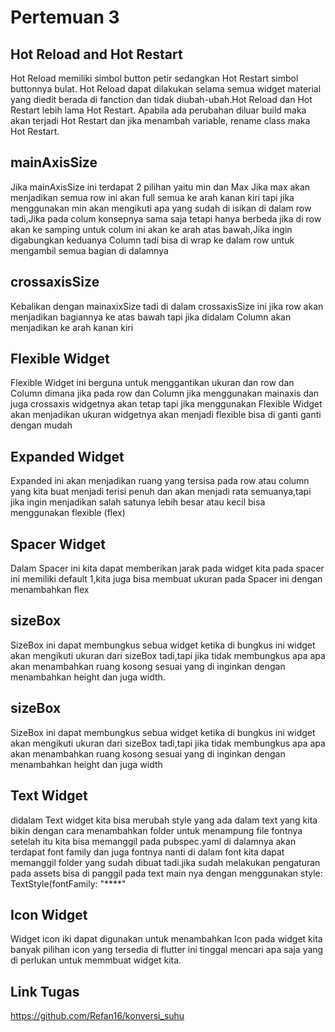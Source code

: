 <h1>Pertemuan 3</h1>

## Hot Reload and Hot Restart
Hot Reload memiliki simbol button petir sedangkan Hot Restart simbol buttonnya bulat. Hot Reload dapat dilakukan selama semua widget material yang diedit berada di fanction dan tidak diubah-ubah.Hot Reload dan Hot Restart lebih lama Hot Restart. Apabila ada perubahan diluar build maka akan terjadi Hot Restart dan jika menambah variable, rename class maka Hot Restart.

## mainAxisSize
Jika mainAxisSize ini terdapat 2 pilihan yaitu min dan Max Jika max akan menjadikan semua row ini akan full semua ke arah kanan kiri tapi jika menggunakan min akan mengikuti apa yang sudah di isikan di dalam row tadi,Jika pada colum konsepnya sama saja tetapi hanya berbeda jika di row akan ke samping untuk colum ini akan ke arah atas bawah,Jika ingin digabungkan keduanya Column tadi bisa di wrap ke dalam row untuk mengambil semua bagian di dalamnya


## crossaxisSize
Kebalikan dengan mainaxixSize tadi di dalam crossaxisSize ini jika row akan menjadikan bagiannya ke atas bawah tapi jika didalam Column
akan menjadikan ke arah kanan kiri

## Flexible Widget
Flexible Widget ini berguna untuk menggantikan ukuran dan row dan Column dimana jika pada row dan Column jika menggunakan mainaxis dan juga crossaxis widgetnya akan tetap tapi jika menggunakan Flexible Widget akan menjadikan ukuran widgetnya akan menjadi flexible bisa di ganti ganti dengan mudah

## Expanded Widget
Expanded ini akan menjadikan ruang yang tersisa pada row atau column yang kita buat menjadi terisi penuh dan akan menjadi rata semuanya,tapi jika ingin menjadikan salah satunya lebih besar atau kecil bisa menggunakan flexible (flex)

## Spacer Widget
Dalam Spacer ini kita dapat memberikan jarak pada widget kita pada spacer ini memiliki default 1,kita juga bisa membuat ukuran pada Spacer ini dengan menambahkan flex

## sizeBox
SizeBox ini dapat membungkus sebua widget ketika di bungkus ini widget akan mengikuti ukuran dari sizeBox tadi,tapi jika tidak membungkus apa apa akan menambahkan ruang kosong sesuai yang di inginkan dengan menambahkan height dan juga width.

## sizeBox 
SizeBox ini dapat membungkus sebua widget ketika di bungkus ini widget akan mengikuti ukuran dari sizeBox tadi,tapi jika tidak membungkus apa apa akan menambahkan ruang kosong sesuai yang di inginkan dengan menambahkan height dan juga width

## Text Widget 
didalam Text widget kita bisa merubah style yang ada dalam text yang kita bikin dengan cara menambahkan folder untuk menampung file fontnya setelah itu kita bisa memanggil pada pubspec.yaml di dalamnya akan terdapat font family dan juga fontnya nanti di dalam font kita dapat memanggil folder yang sudah dibuat tadi.jika sudah melakukan pengaturan pada assets bisa di panggil pada text main nya dengan menggunakan  style: TextStyle(fontFamily: "****" 

## Icon Widget
Widget icon iki dapat digunakan untuk menambahkan Icon pada widget kita banyak pilihan icon yang tersedia di flutter ini tinggal mencari apa saja yang di perlukan untuk memmbuat widget kita.

## Link Tugas
https://github.com/Refan16/konversi_suhu